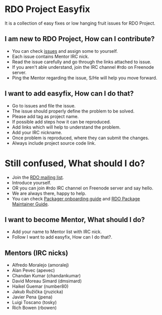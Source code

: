 # RDO Project Easyfix
It is a collection of easy fixes or low hanging fruit issues for RDO Project.

## I am new to RDO Project, How can I contribute?
* You can check [issues](https://github.com/redhat-openstack/easyfix/issues) and assign some to yourself.
* Each issue contains Mentor IRC nick.
* Read the issue carefully and go through the links attached to issue.
* If you aren't able understand, join the IRC channel #rdo on Freenode server.
* Ping the Mentor regarding the issue, S/He will help you move forward.

## I want to add easyfix, How can I do that?
* Go to issues and file the issue.
* The issue should properly define the problem to be solved.
* Please add tag as project name.
* If possible add steps how it can be reproduced.
* Add links which will help to understand the problem.
* Add your IRC nickname.
* Once problem is reproduced, where they can submit the changes.
* Always include project source code link.

Still confused, What should I do?
=================================
* Join the [RDO mailing list](https://www.redhat.com/mailman/listinfo/rdo-list).
* Introduce yourself.
* OR you can join #rdo IRC channel on Freenode server and say hello.
* We are always there, happy to help.
* You can check [Packager onboarding guide](https://www.rdoproject.org/documentation/onboarding) and [RDO Package Maintainer Guide](https://www.rdoproject.org/documentation/rdo-packaging).

## I want to become Mentor, What should I do?
* Add your name to Mentor list with IRC nick.
* Follow I want to add easyfix, How can I do that?.

## Mentors (IRC nicks)
* Alfredo Moralejo (amoralej)
* Alan Pevec (apevec)
* Chandan Kumar (chandankumar)
* David Moreau Simard (dmsimard)
* Haikel Guemar (number80)
* Jakub Ružička (jruzicka)
* Javier Pena (jpena)
* Luigi Toscano (tosky)
* Rich Bowen (rbowen)
